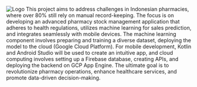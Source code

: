 ![Logo](https://github.com/jossanda17/PharmaFlow/assets/67421561/0bdc0107-f1e4-48ce-8937-d493a321c432)
This project aims to address challenges in Indonesian pharmacies, where over 80% still rely on manual record-keeping. The focus is on developing an advanced pharmacy stock management application that adheres to health regulations, utilizes machine learning for sales prediction, and integrates seamlessly with mobile devices. The machine learning component involves preparing and training a diverse dataset, deploying the model to the cloud (Google Cloud Platform). For mobile development, Kotlin and Android Studio will be used to create an intuitive app, and cloud computing involves setting up a Firebase database, creating APIs, and deploying the backend on GCP App Engine. The ultimate goal is to revolutionize pharmacy operations, enhance healthcare services, and promote data-driven decision-making.
